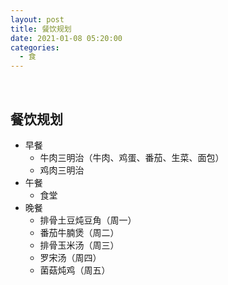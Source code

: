```yaml
---
layout: post
title: 餐饮规划
date: 2021-01-08 05:20:00
categories:
  - 食
---
```


&nbsp;

## 餐饮规划

* 早餐
  * 牛肉三明治（牛肉、鸡蛋、番茄、生菜、面包）
  * 鸡肉三明治
* 午餐
  * 食堂
* 晚餐
  * 排骨土豆炖豆角（周一）
  * 番茄牛腩煲（周二）
  * 排骨玉米汤（周三）
  * 罗宋汤（周四）
  * 菌菇炖鸡（周五）

&nbsp;
